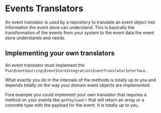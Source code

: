 # Events Translators

An event translator is used by a repository to translate an event object into information the event store can understand. This is basically the transformation of the events from your system to the event data the event store understands and needs.

## Implementing your own translators

An event translator must implement the `Psa\EventSourcing\EventStoreIntegration\EventTranslatorInterface`.

What exactly you do in the internals of the methods is totally up to you and depends totally on the way your domain event objects are implemented.

Fore example you could implement your own translator that requries a method on your events like `getPayload()` that will return an array or a concrete type with the payload for the event. It is totally up to you.
